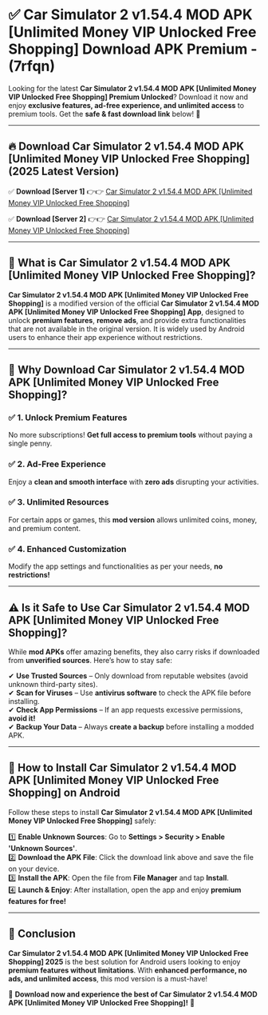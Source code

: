 
# ✅ Car Simulator 2 v1.54.4 MOD APK [Unlimited Money VIP Unlocked Free Shopping] Download APK Premium -  (7rfqn) 

Looking for the latest **Car Simulator 2 v1.54.4 MOD APK [Unlimited Money VIP Unlocked Free Shopping] Premium Unlocked**? Download it now and enjoy **exclusive features, ad-free experience, and unlimited access** to premium tools. Get the **safe & fast download link** below! 🚀

---

## 🔥 Download Car Simulator 2 v1.54.4 MOD APK [Unlimited Money VIP Unlocked Free Shopping] (2025 Latest Version)

✅ **Download [Server 1]** 👉👉 [Car Simulator 2 v1.54.4 MOD APK [Unlimited Money VIP Unlocked Free Shopping] ](https://apkcomod.com?title=Car_Simulator_2_v1.54.4_MOD_APK_[Unlimited_Money_VIP_Unlocked_Free_Shopping])  

✅ **Download [Server 2]** 👉👉 [Car Simulator 2 v1.54.4 MOD APK [Unlimited Money VIP Unlocked Free Shopping] ](https://apkcomod.com?title=Car_Simulator_2_v1.54.4_MOD_APK_[Unlimited_Money_VIP_Unlocked_Free_Shopping])  


---

## 📌 What is Car Simulator 2 v1.54.4 MOD APK [Unlimited Money VIP Unlocked Free Shopping]?

**Car Simulator 2 v1.54.4 MOD APK [Unlimited Money VIP Unlocked Free Shopping]** is a modified version of the official **Car Simulator 2 v1.54.4 MOD APK [Unlimited Money VIP Unlocked Free Shopping] App**, designed to unlock **premium features**, **remove ads**, and provide extra functionalities that are not available in the original version. It is widely used by Android users to enhance their app experience without restrictions.

---

## 🌟 Why Download Car Simulator 2 v1.54.4 MOD APK [Unlimited Money VIP Unlocked Free Shopping]?

### ✅ 1. Unlock Premium Features
No more subscriptions! **Get full access to premium tools** without paying a single penny.

### ✅ 2. Ad-Free Experience
Enjoy a **clean and smooth interface** with **zero ads** disrupting your activities.

### ✅ 3. Unlimited Resources
For certain apps or games, this **mod version** allows unlimited coins, money, and premium content.

### ✅ 4. Enhanced Customization
Modify the app settings and functionalities as per your needs, **no restrictions!**

---

## ⚠️ Is it Safe to Use Car Simulator 2 v1.54.4 MOD APK [Unlimited Money VIP Unlocked Free Shopping]?

While **mod APKs** offer amazing benefits, they also carry risks if downloaded from **unverified sources**. Here’s how to stay safe:

✔ **Use Trusted Sources** – Only download from reputable websites (avoid unknown third-party sites).  
✔ **Scan for Viruses** – Use **antivirus software** to check the APK file before installing.  
✔ **Check App Permissions** – If an app requests excessive permissions, **avoid it!**  
✔ **Backup Your Data** – Always **create a backup** before installing a modded APK.

---

## 📲 How to Install Car Simulator 2 v1.54.4 MOD APK [Unlimited Money VIP Unlocked Free Shopping] on Android

Follow these steps to install **Car Simulator 2 v1.54.4 MOD APK [Unlimited Money VIP Unlocked Free Shopping]** safely:

1️⃣ **Enable Unknown Sources**: Go to **Settings > Security > Enable 'Unknown Sources'**.  
2️⃣ **Download the APK File**: Click the download link above and save the file on your device.  
3️⃣ **Install the APK**: Open the file from **File Manager** and tap **Install**.  
4️⃣ **Launch & Enjoy**: After installation, open the app and enjoy **premium features for free!**

---

## 🚀 Conclusion

**Car Simulator 2 v1.54.4 MOD APK [Unlimited Money VIP Unlocked Free Shopping] 2025** is the best solution for Android users looking to enjoy **premium features without limitations**. With **enhanced performance, no ads, and unlimited access**, this mod version is a must-have!

🔻 **Download now and experience the best of Car Simulator 2 v1.54.4 MOD APK [Unlimited Money VIP Unlocked Free Shopping]!** 🔻

